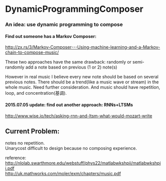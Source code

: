 # DynamicProgrammingComposer
### An idea: use dynamic programming to compose  

#### Find out someone has a Markov Composer:   
http://zx.rs/3/Markov-Composer---Using-machine-learning-and-a-Markov-chain-to-compose-music/  

These two approaches have the same drawback: randomly or semi-randomly add a note based on previous (1 or 2) note(s)  

However in real music I believe every new note should be based on several previous notes. There should be a trend(like a music wave or stream) in the whole music. Need further consideration. And music should have repetition, loop, and concentration(基调).  

#### 2015.07.05 update: find out another approach: RNNs+LTSMs  
http://www.wise.io/tech/asking-rnn-and-ltsm-what-would-mozart-write

## Current Problem:
notes no repetition.  
Unarycost difficult to design because no composing experience.

reference:  
http://nlolab.swarthmore.edu/webstuff/phys22/matlabwkshpii/matlabwkshpii.pdf  
http://uk.mathworks.com/moler/exm/chapters/music.pdf  
